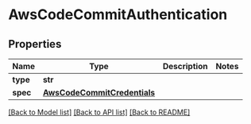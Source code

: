 # AwsCodeCommitAuthentication

## Properties
Name | Type | Description | Notes
------------ | ------------- | ------------- | -------------
**type** | **str** |  | 
**spec** | [**AwsCodeCommitCredentials**](AwsCodeCommitCredentials.md) |  | 

[[Back to Model list]](../README.md#documentation-for-models) [[Back to API list]](../README.md#documentation-for-api-endpoints) [[Back to README]](../README.md)

